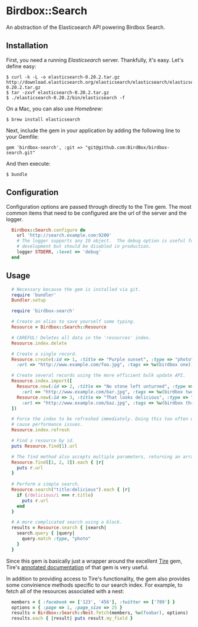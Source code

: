 # Birdbox::Search

An abstraction of the Elasticsearch API powering Birdbox Search.

## Installation

First, you need a running _Elasticsearch_ server. Thankfully, it's easy. Let's define easy:

    $ curl -k -L -o elasticsearch-0.20.2.tar.gz http://download.elasticsearch.org/elasticsearch/elasticsearch/elasticsearch-0.20.2.tar.gz
    $ tar -zxvf elasticsearch-0.20.2.tar.gz
    $ ./elasticsearch-0.20.2/bin/elasticsearch -f

On a Mac, you can also use _Homebrew_:

    $ brew install elasticsearch


Next, include the gem in your application by adding the following line to your Gemfile:

    gem 'birdbox-search', :git => "git@github.com:BirdBox/birdbox-search.git"

And then execute:

    $ bundle

## Configuration

Configuration options are passed through directly to the Tire gem.  The most common
items that need to be configured are the url of the server and the logger.

```ruby
  Birdbox::Search.configure do
    url 'http://search.example.com:9200'
    # The logger supports any IO object.  The debug option is useful for
    # development but should be disabled in production.
    logger STDERR, :level => 'debug'
  end
```

## Usage

```ruby
  # Necessary because the gem is installed via git.
  require 'bundler'
  Bundler.setup

  require 'birdbox-search'

  # Create an alias to save yourself some typing.
  Resource = Birdbox::Search::Resource

  # CAREFUL! Deletes all data in the 'resources' index.
  Resource.index.delete

  # Create a single record.
  Resource.create(:id => 1, :title => "Purple sunset", :type => "photo",
    :url => "http://www.example.com/foo.jpg", :tags => %w(birdbox one))

  # Create several records using the more efficient bulk update API.
  Resource.index.import([
    Resource.new(:id => 2, :title => "No stone left unturned", :type => "photo", 
      :url => "http://www.example.com/bar.jpg", :tags => %w(birdbox two)),
    Resource.new(:id => 3, :title => "That looks delicious", :type => "photo", 
      :url => "http://www.example.com/baz.jpg", :tags => %w(birdbox three))
  ])

  # Force the index to be refreshed immediately. Doing this too often will
  # cause performance issues.
  Resource.index.refresh

  # Find a resource by id.
  puts Resource.find(1).url

  # The find method also accepts multiple parameters, returning an array.
  Resource.find([1, 2, 3]).each { |r|
    puts r.url
  }
  
  # Perform a simple search.
  Resource.search("title:delicious").each { |r|
    if (/delicious/i === r.title)
      puts r.url
    end
  }

  # A more complicated search using a block.
  results = Resource.search { |search|
    search.query { |query|
      query.match :type, "photo"
    }
  }
```

Since this gem is basically just a wrapper around the excellent [Tire](https://github.com/karmi/tire) gem,
Tire's [annotated documentation](http://karmi.github.com/tire) of that gem is very useful.

In addition to providing access to Tire's functionality, the gem also provides some convinience methods
specific to our search index.  For example, to fetch all of the resources associated with a nest:

```ruby
  members = { :facebook => ['123', '456'], :twitter => ['789'] }
  options = { :page => 1, :page_size => 25 }
  results = Birdbox::Search::Nest.fetch(members, %w(foobar), options)
  results.each { |result| puts result.my_field }
```


